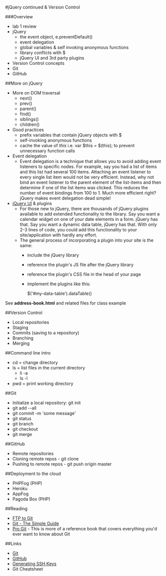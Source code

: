 #jQuery continued & Version Control

###Overview
* lab 1 review
* jQuery
	* the event object, e.preventDefault() 
	* event delegation
	* global variables & self invoking anonymous functions
	* library conflicts with $
	* jQuery UI and 3rd party plugins
* Version Control concepts
* Git
* GitHub 

##More on jQuery
* More on DOM traversal
	* next()
	* prev()
	* parent()
	* find()
	* siblings()
	* children()
* Good practices
	* prefix variables that contain jQuery objects with $
	* self-invoking anonymous functions
	* cache the value of _this_ i.e. var $this = $(this); to prevent unnecessary function calls
* Event delegation
	* Event delegation is a technique that allows you to avoid adding event listeners to specific nodes. For example, say you had a list of items and this list had several 100 items. Attaching an event listener to every single list item would not be very efficient. Instead, why not bind an event listener to the parent element of the list-items and then determine if one of the list items was clicked. This reduces the number of event bindings from 100 to 1. Much more efficient right? jQuery makes event delegation dead simple!
* [jQuery UI](http://jqueryui.com/) & plugins
	* For those new to jQuery, there are thousands of jQuery plugins available to add extended functionality to the library. Say you want a calendar widget on one of your date elements in a form. jQuery has that. Say you want a dynamic data table, jQuery has that. With only 2-3 lines of code, you could add this functionality to your site/application with hardly any effort.
	* The general process of incorporating a plugin into your site is the same:
		* include the jQuery library
		* reference the plugin's JS file after the jQuery library
		* reference the plugin's CSS file in the head of your page
		* implement the plugins like this:
		

			$('#my-data-table').dataTable()
		


See **address-book.html** and related files for class example


##Version Control
* Local repositories
* Staging
* Commits (saving to a repository)
* Branching
* Merging

##Command line intro
* cd = change directory
* ls = list files in the current directory
	* li -a
	* ls -l
* pwd = print working directory

##Git
* Initialize a local repository: git init
* git add --all
* git commit -m 'some message'
* git status
* git branch
* git checkout
* git merge

##GitHub

* Remote repositories
* Cloning remote repos - git clone
* Pushing to remote repos - git push origin master

##Deployment to the cloud
* PHPFog (PHP)
* Heroku
* AppFog
* Pagoda Box (PHP)


##Reading
* [FTP to Git](http://net.tutsplus.com/articles/from-ftp-to-git-a-deployment-story/)
* [Git - The Simple Guide](http://rogerdudler.github.com/git-guide/)
* [Pro Git](http://git-scm.com/book) - This is more of a reference book that covers everything you'd ever want to know about Git

##Links
* [Git](http://git-scm.com/)
* [GitHub](https://github.com/)
* [Generating SSH Keys](https://help.github.com/articles/generating-ssh-keys)
* Git Cheatsheet